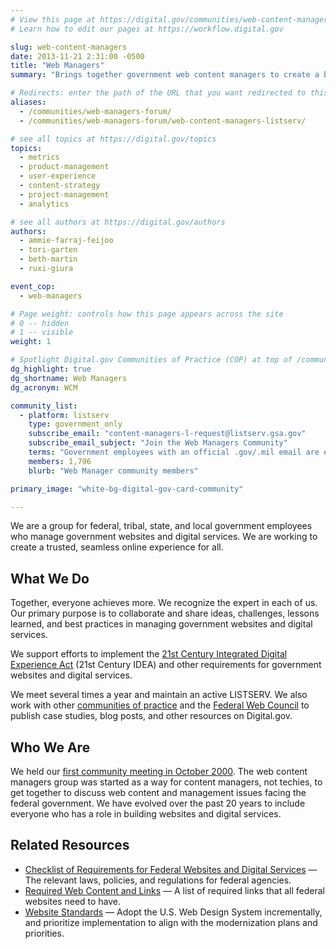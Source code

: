 ```yaml
---
# View this page at https://digital.gov/communities/web-content-managers
# Learn how to edit our pages at https://workflow.digital.gov

slug: web-content-managers
date: 2013-11-21 2:31:00 -0500
title: "Web Managers"
summary: "Brings together government web content managers to create a better online experience for the public."

# Redirects: enter the path of the URL that you want redirected to this page
aliases:
  - /communities/web-managers-forum/
  - /communities/web-managers-forum/web-content-managers-listserv/

# see all topics at https://digital.gov/topics
topics:
  - metrics
  - product-management
  - user-experience
  - content-strategy
  - project-management
  - analytics

# see all authors at https://digital.gov/authors
authors:
  - ammie-farraj-feijoo
  - tori-garten
  - beth-martin
  - ruxi-giura

event_cop:
  - web-managers

# Page weight: controls how this page appears across the site
# 0 -- hidden
# 1 -- visible
weight: 1

# Spotlight Digital.gov Communities of Practice (COP) at top of /communities
dg_highlight: true
dg_shortname: Web Managers
dg_acronym: WCM

community_list:
  - platform: listserv
    type: government_only
    subscribe_email: "content-managers-l-request@listserv.gsa.gov"
    subscribe_email_subject: "Join the Web Managers Community"
    terms: "Government employees with an official .gov/.mil email are eligible to join."
    members: 1,796
    blurb: "Web Manager community members"

primary_image: "white-bg-digital-gov-card-community"

---
```


We are a group for federal, tribal, state, and local government employees who manage government websites and digital services. We are working to create a trusted, seamless online experience for all.

## What We Do

Together, everyone achieves more. We recognize the expert in each of us. Our primary purpose is to collaborate and share ideas, challenges, lessons learned, and best practices in managing government websites and digital services.

We support efforts to implement the [21st Century Integrated Digital Experience Act](https://digital.gov/resources/21st-century-integrated-digital-experience-act/) (21st Century IDEA) and other requirements for government websites and digital services.

We meet several times a year and maintain an active LISTSERV. We also work with other [communities of practice](https://digital.gov/communities) and the [Federal Web Council](https://digital.gov/resources/federal-web-council/) to publish case studies, blog posts, and other resources on Digital.gov.

## Who We Are

We held our [first community meeting in October 2000](https://web.archive.org/web/20010609224356/http://www.hud.gov/library/bookshelf15/webcontentmgr.cfm). The web content managers group was started as a way for content managers, not techies, to get together to discuss web content and management issues facing the federal government. We have evolved over the past 20 years to include everyone who has a role in building websites and digital services.

## Related Resources

- [Checklist of Requirements for Federal Websites and Digital Services](https://www.digitalgov.gov/resources/checklist-of-requirements-for-federal-digital-services/) — The relevant laws, policies, and regulations for federal agencies.
- [Required Web Content and Links](https://digital.gov/resources/required-web-content-and-links/?dg) — A list of required links that all federal websites need to have.
- [Website Standards](https://designsystem.digital.gov/website-standards/) — Adopt the U.S. Web Design System incrementally, and prioritize implementation to align with the modernization plans and priorities.
